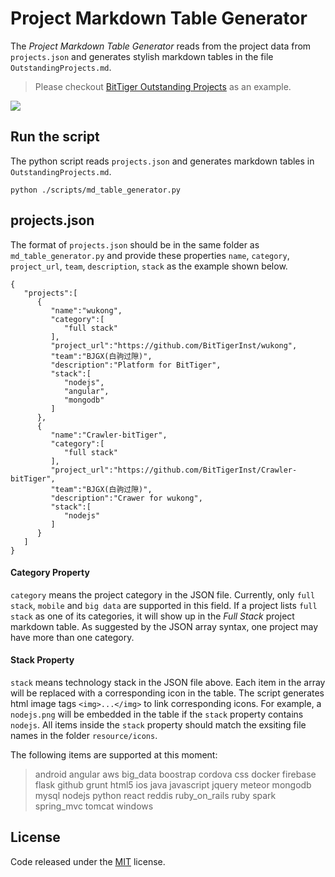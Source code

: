 # Project Markdown Table Generator

The *Project Markdown Table Generator* reads from the project data from `projects.json` and generates stylish markdown tables in the file `OutstandingProjects.md`. 

>Please checkout [BitTiger Outstanding Projects](https://github.com/hackjustu/BitTigerGithubManagmentDraft/blob/master/OutstandingProjects.md) as an example.

![](https://github.com/hackjustu/BitTigerGithubManagmentDraft/blob/master/resource/screenshot.png)

## Run the script

The python script reads `projects.json` and generates markdown tables in `OutstandingProjects.md`.
```
python ./scripts/md_table_generator.py
```

## projects.json

The format of `projects.json` should be in the same folder as `md_table_generator.py` and provide these properties `name`, `category`, `project_url`, `team`, `description`, `stack` as the example shown below.

```
{
   "projects":[
      {
         "name":"wukong",
         "category":[
            "full stack"
         ],
         "project_url":"https://github.com/BitTigerInst/wukong",
         "team":"BJGX(白驹过隙)",
         "description":"Platform for BitTiger",
         "stack":[
            "nodejs",
            "angular",
            "mongodb"
         ]
      },
      {
         "name":"Crawler-bitTiger",
         "category":[
            "full stack"
         ],
         "project_url":"https://github.com/BitTigerInst/Crawler-bitTiger",
         "team":"BJGX(白驹过隙)",
         "description":"Crawer for wukong",
         "stack":[
            "nodejs"
         ]
      }
   ]
}
```
#### Category Property

`category` means the project category in the JSON file. Currently, only `full stack`, `mobile` and `big data` are supported in this field. If a project lists `full stack` as one of its categories, it will show up in the *Full Stack* project markdown table. As suggested by the JSON array syntax, one project may have more than one category.


#### Stack Property

`stack` means technology stack in the JSON file above. Each item in the array will be replaced with a corresponding icon in the table. The script generates html image tags `<img>...</img>` to link corresponding icons. For example, a `nodejs.png` will be embedded in the table if the `stack` property contains `nodejs`. All items inside the `stack` property should match the exsiting file names in the folder `resource/icons`.

The following items are supported at this moment:

>android
angular
aws
big\_data
boostrap
cordova
css
docker
firebase
flask
github
grunt
html5
ios
java
javascript
jquery
meteor
mongodb
mysql
nodejs
python
react
reddis
ruby\_on\_rails
ruby
spark
spring\_mvc
tomcat
windows

## License
Code released under the [MIT](https://opensource.org/licenses/MIT) license.

